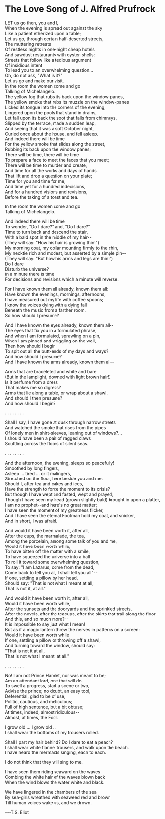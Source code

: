 # The Love Song of J. Alfred Prufrock

LET us go then, you and I,  
When the evening is spread out against the sky  
Like a patient etherized upon a table;  
Let us go, through certain half-deserted streets,  
The muttering retreats  
Of restless nights in one-night cheap hotels  
And sawdust restaurants with oyster-shells:  
Streets that follow like a tedious argument  
Of insidious intent  
To lead you to an overwhelming question...  
Oh, do not ask, "What is it?"  
Let us go and make our visit.  
In the room the women come and go  
Talking of Michelangelo.  
The yellow fog that rubs its back upon the window-panes,  
The yellow smoke that rubs its muzzle on the window-panes  
Licked its tongue into the corners of the evening,  
Lingered upon the pools that stand in drains,  
Let fall upon its back the soot that falls from chimneys,  
Slipped by the terrace, made a sudden leap,  
And seeing that it was a soft October night,  
Curled once about the house, and fell asleep.  
And indeed there will be time  
For the yellow smoke that slides along the street,  
Rubbing its back upon the window panes;  
There will be time, there will be time  
To prepare a face to meet the faces that you meet;  
There will be time to murder and create,  
And time for all the works and days of hands  
That lift and drop a question on your plate;  
Time for you and time for me,  
And time yet for a hundred indecisions,  
And for a hundred visions and revisions,  
Before the taking of a toast and tea.  
  
In the room the women come and go  
Talking of Michelangelo.  
  
And indeed there will be time  
To wonder, "Do I dare?" and, "Do I dare?"  
Time to turn back and descend the stair,  
With a bald spot in the middle of my hair--  
(They will say: "How his hair is growing thin!")  
My morning coat, my collar mounting firmly to the chin,  
My necktie rich and modest, but asserted by a simple pin--  
(They will say: "But how his arms and legs are thin!")  
Do I dare  
Disturb the universe?  
In a minute there is time  
For decisions and revisions which a minute will reverse.  
  
For I have known them all already, known them all:  
Have known the evenings, mornings, afternoons,  
I have measured out my life with coffee spoons;  
I know the voices dying with a dying fall  
Beneath the music from a farther room.  
  So how should I presume?  
  
And I have known the eyes already, known them all--  
The eyes that fix you in a formulated phrase,  
And when I am formulated, sprawling on a pin,  
When I am pinned and wriggling on the wall,  
Then how should I begin  
To spit out all the butt-ends of my days and ways?  
  And how should I presume?  
  And I have known the arms already, known them all--  
  
Arms that are braceleted and white and bare  
(But in the lamplight, downed with light brown hair!)  
Is it perfume from a dress  
That makes me so digress?  
Arms that lie along a table, or wrap about a shawl.  
  And should I then presume?  
  And how should I begin?  
  
.      .      .      .      .      .      .      .  
  
Shall I say, I have gone at dusk through narrow streets  
And watched the smoke that rises from the pipes  
Of lonely men in shirt-sleeves, leaning out of windows?...  
I should have been a pair of ragged claws  
Scuttling across the floors of silent seas.  
  
.      .      .      .      .      .      .      .  
  
And the afternoon, the evening, sleeps so peacefully!  
Smoothed by long fingers,  
Asleep ... tired ... or it malingers,  
Stretched on the floor, here beside you and me.  
Should I, after tea and cakes and ices,  
Have the strength to force the moment to its crisis?  
But though I have wept and fasted, wept and prayed,  
Though I have seen my head (grown slightly bald) brought in upon a platter,  
I am no prophet--and here's no great matter;  
I have seen the moment of my greatness flicker,  
And I have seen the eternal Footman hold my coat, and snicker,  
And in short, I was afraid.  
  
And would it have been worth it, after all,  
After the cups, the marmalade, the tea,  
Among the porcelain, among some talk of you and me,  
Would it have been worth while,  
To have bitten off the matter with a smile,  
To have squeezed the universe into a ball  
To roll it toward some overwhelming question,  
To say: "I am Lazarus, come from the dead,  
Come back to tell you all, I shall tell you all"--  
If one, settling a pillow by her head,  
  Should say: "That is not what I meant at all;  
  That is not it, at all."  
  
And would it have been worth it, after all,  
Would it have been worth while,  
After the sunsets and the dooryards and the sprinkled streets,  
After the novels, after the teacups, after the skirts that trail along the floor--  
And this, and so much more?--  
It is impossible to say just what I mean!  
But as if a magic lantern threw the nerves in patterns on a screen:  
Would it have been worth while  
If one, settling a pillow or throwing off a shawl,  
And turning toward the window, should say:  
  "That is not it at all,  
  That is not what I meant, at all."  
  
.      .      .      .      .      .      .      .  
  
No! I am not Prince Hamlet, nor was meant to be;  
Am an attendant lord, one that will do  
To swell a progress, start a scene or two,  
Advise the prince; no doubt, an easy tool,  
Deferential, glad to be of use,  
Politic, cautious, and meticulous;  
Full of high sentence, but a bit obtuse;  
At times, indeed, almost ridiculous--  
Almost, at times, the Fool.  
  
I grow old ... I grow old ...  
I shall wear the bottoms of my trousers rolled.  
  
Shall I part my hair behind? Do I dare to eat a peach?  
I shall wear white flannel trousers, and walk upon the beach.  
I have heard the mermaids singing, each to each.  
  
I do not think that they will sing to me.  
  
I have seen them riding seaward on the waves  
Combing the white hair of the waves blown back  
When the wind blows the water white and black.  
  
We have lingered in the chambers of the sea  
By sea-girls wreathed with seaweed red and brown  
Till human voices wake us, and we drown.  


---T.S. Eliot
